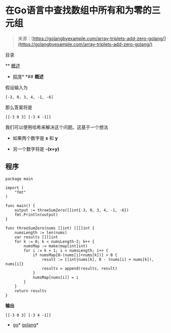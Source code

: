 <!--yml

类别：未分类

日期：2024-10-13 06:42:29

-->

# 在Go语言中查找数组中所有和为零的三元组

> 来源：[https://golangbyexample.com/array-triplets-add-zero-golang/](https://golangbyexample.com/array-triplets-add-zero-golang/)

目录

**   [概述](#Overview "Overview")

+   [程序](#Program "Program")*  *## **概述**

假设输入为

```
[-3, 0, 3, 4, -1, -6]
```

那么答案将是

```
[[-3 0 3] [-3 4 -1]]
```

我们可以使用哈希来解决这个问题。这基于一个想法

+   如果两个数字是 **x** 和 **y**

+   另一个数字将是 **-(x+y)**

## **程序**

```
package main

import (
    "fmt"
)

func main() {
    output := threeSumZero([]int{-3, 0, 3, 4, -1, -6})
    fmt.Println(output)
}

func threeSumZero(nums []int) [][]int {
    numsLength := len(nums)
    var results [][]int
    for k := 0; k < numsLength-2; k++ {
        numsMap := make(map[int]int)
        for i := k + 1; i < numsLength; i++ {
            if numsMap[0-(nums[i]+nums[k])] > 0 {
                result := []int{nums[k], 0 - (nums[i] + nums[k]), nums[i]}
                results = append(results, result)
            }
            numsMap[nums[i]] = i
        }
    }
    return results
}
```

**输出**

```
[[-3 0 3] [-3 4 -1]]
```

+   [go](https://golangbyexample.com/tag/go/)*   [golang](https://golangbyexample.com/tag/golang/)*

